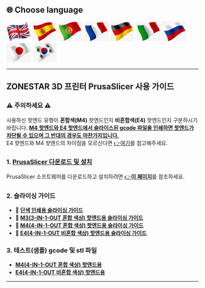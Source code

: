 
## <a id="choose-language">:globe_with_meridians: Choose language </a>
[![](../lanpic/EN.png)](https://github.com/ZONESTAR3D/Slicing-Guide/tree/master/PrusaSlicer/readme.md)
[![](../lanpic/ES.png)](https://github.com/ZONESTAR3D/Slicing-Guide/tree/master/PrusaSlicer/readme-es.md)
[![](../lanpic/PT.png)](https://github.com/ZONESTAR3D/Slicing-Guide/tree/master/PrusaSlicer/readme-pt.md)
[![](../lanpic/FR.png)](https://github.com/ZONESTAR3D/Slicing-Guide/tree/master/PrusaSlicer/readme-fr.md)
[![](../lanpic/DE.png)](https://github.com/ZONESTAR3D/Slicing-Guide/tree/master/PrusaSlicer/readme-de.md)
[![](../lanpic/IT.png)](https://github.com/ZONESTAR3D/Slicing-Guide/tree/master/PrusaSlicer/readme-it.md)
[![](../lanpic/RU.png)](https://github.com/ZONESTAR3D/Slicing-Guide/tree/master/PrusaSlicer/readme-ru.md)
[![](../lanpic/JP.png)](https://github.com/ZONESTAR3D/Slicing-Guide/tree/master/PrusaSlicer/readme-jp.md)
[![](../lanpic/KR.png)](https://github.com/ZONESTAR3D/Slicing-Guide/tree/master/PrusaSlicer/readme-kr.md)
<!-- [![](./lanpic/SA.png)](https://github.com/ZONESTAR3D/Slicing-Guide/tree/master/PrusaSlicer/readme-ar.md) -->

----
## ZONESTAR 3D 프린터 PrusaSlicer 사용 가이드
### :warning: 주의하세요 :warning:
사용하신 핫엔드 유형이 **혼합색(M4)** 핫엔드인지 **비혼합색(E4)** 핫엔드인지 구분하시기 바랍니다.
<u>**M4 핫엔드와 E4 핫엔드에서 슬라이스된 gcode 파일을 인쇄하면 핫엔드가 차단될 수 있으며 그 반대의 경우도 마찬가지입니다.**</u>     
E4 핫엔드와 M4 핫엔드의 차이점을 모르신다면 [:point_right:여기][FAQ_M4E4]를 참고해주세요.

### 1. [PrusaSlicer 다운로드 및 설치][INSTALL]
PrusaSlicer 소프트웨어를 다운로드하고 설치하려면 [:point_right:**이 페이지**][INSTALL]를 참조하세요.
### 2. 슬라이싱 가이드
- **:book: [단색 인쇄용 슬라이싱 가이드][SLICING_1C]**
- **:book: [M3(3-IN-1-OUT 혼합 색상) 핫엔드용 슬라이싱 가이드][SLICING_M3]**
- **:book: [M4(4-IN-1-OUT 혼합 색상) 핫엔드용 슬라이싱 가이드][SLICING_M4]**
- **:book: [E4(4-IN-1-OUT 비혼합 색상) 핫엔드용 슬라이싱 가이드][SLICING_E4]**
### 3. 테스트(샘플) gcode 및 stl 파일
<!-- - **[M3(3-IN-1-OUT 혼합 색상) 핫엔드용](./test_gcode/M3/readme.md)** -->
- **[M4(4-IN-1-OUT 혼합 색상) 핫엔드용](./test_gcode/M4/readme.md)**
- **[E4(4-IN-1-OUT 비혼합 색상) 핫엔드용](./test_gcode/E4/readme.md)**

----
[FAQ_M4E4]: https://github.com/ZONESTAR3D/Upgrade-kit-guide/tree/main/HOTEND/FAQ_M4E4.md
[INSTALL]: https://github.com/ZONESTAR3D/Slicing-Guide/tree/master/PrusaSlicer/Install.md
[SLICING_1C]: https://github.com/ZONESTAR3D/Slicing-Guide/tree/master/PrusaSlicer/slicing_1c.md
[SLICING_M3]: https://github.com/ZONESTAR3D/Slicing-Guide/tree/master/PrusaSlicer/PrusaSlicerGuide_M3.md
[SLICING_M4]: https://github.com/ZONESTAR3D/Slicing-Guide/tree/master/PrusaSlicer/PrusaSlicerGuide_M4.md
[SLICING_E4]: https://github.com/ZONESTAR3D/Slicing-Guide/tree/master/PrusaSlicer/PrusaSlicerGuide_E4.md